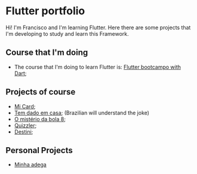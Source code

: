 # Flutter portfolio

Hi! I'm Francisco and I'm learning Flutter. Here there are some projects that I'm developing to study and learn this Framework.

## Course that I'm doing

- The course that I'm doing to learn Flutter is: [Flutter bootcampo with Dart](https://www.udemy.com/course/flutter-bootcamp-with-dart/);

## Projects of course

- [Mi Card](https://github.com/franciscosft/mi-card);
- [Tem dado em casa](https://github.com/franciscosft/tem-dado-em-casa); (Brazilian will understand the joke)
- [O mistério da bola 8](https://github.com/franciscosft/o-misterio-da-bola-8); 
- [Quizzler](https://github.com/franciscosft/quizzler);
- [Destini](https://github.com/franciscosft/destini);

## Personal Projects

- [Minha adega](https://github.com/franciscosft/minha-adega)
